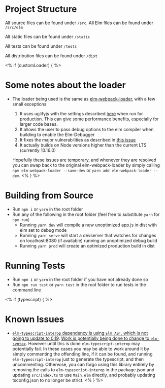 # Project Structure  

All source files can be found under `/src`. All Elm files can be found under `/src/elm`

All static files can be found under `/static`

All tests can be found under `/tests`

All distribution files can be found under `/dist`  

<% if (customLoader) { %>
# Some notes about the loader

* The loader being used is the same as [elm-webpack-loader](https://github.com/elm-community/elm-webpack-loader), with a few small exceptions
  1. It uses uglifyjs with the settings described [here](https://guide.elm-lang.org/optimization/asset_size.html) when run for production. This can give some performance benefits, especially for larger code bases. 
  2. It allows the user to pass debug options to the elm compiler when building to enable the Elm-Debugger
  3. It fixes the major vulnerabilities as described in [this issue](https://github.com/elm-community/elm-webpack-loader/issues/171)
  4. It actually builds on Node versions higher than the current LTS (currently 10.16.0)
   
   Hopefully these issues are temporary, and whenever they are resolved you can swap back to the original elm-webpack-loader by simply calling `npm elm-webpack-loader --save-dev` or `yarn add elm-webpack-loader --dev`.
<% } %>
  
# Building from Source

* Run `npm i` or `yarn` in the root folder
* Run any of the following in the root folder (feel free to substitute `yarn` for `npm run`)
	* Running `yarn dev` will compile a new unoptimized app.js in dist with elm set to debug mode
	* Running `yarn serve` will start a devserver that watches for changes on localhost:8080 (if available) running an unoptimized debug build
	* Running `yarn prod` will create an optimized production build in dist


# Running Tests  

* Run `npm i` or `yarn` in the root folder if you have not already done so
* Run `npm run test` or `yarn test` in the root folder to run tests in the command line

<% if (typescript) { %>
# Known Issues

* [`elm-typescript-interop` dependency is using `Elm AST`, which is not going to update to 0.19](https://github.com/dillonkearns/elm-typescript-interop/issues/15#issuecomment-438448890). [Work is potentially being done to change to `elm-syntax`](https://github.com/dillonkearns/elm-typescript-interop/issues/17). However until this is done `elm-typescript-interop` may potentially fail. In these cases you may be able to work around it by simply commenting the offending line, if it can be found, and running `elm-typescript-interop` just to generate the typescript, and then uncommenting. Otherwise, you can forgo using this library entirely by removing the calls to `elm-typescript-interop` in the package.json and updating `src/index.ts` to use `Main.elm` directly, and probably updating tsconfig.json to no longer be strict.
<% } %>